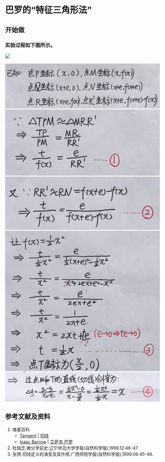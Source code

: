 # 巴罗的“特征三角形法”

## 开始做

### 实验过程如下图所示。

![](/images/微分/过曲线上某一点的切线/巴罗的“特征三角形法”/1a1.jpg)

![](/images/微分/过曲线上某一点的切线/巴罗的“特征三角形法”/2a1.jpg)
![](/images/微分/过曲线上某一点的切线/巴罗的“特征三角形法”/2a2.jpg)
![](/images/微分/过曲线上某一点的切线/巴罗的“特征三角形法”/2a3.jpg)
![](/images/微分/过曲线上某一点的切线/巴罗的“特征三角形法”/2a4.jpg)
![](/images/微分/过曲线上某一点的切线/巴罗的“特征三角形法”/2a5.jpg)

## 参考文献及资料

1. 维基百科
	- [Tangent](https://en.wikipedia.org/wiki/Tangent) | [切线](https://zh.wikipedia.org/wiki/%E5%88%87%E7%BA%BF) 
	- [Isaac Barrow](https://en.wikipedia.org/wiki/Isaac_Barrow) | [艾萨克·巴罗](https://zh.wikipedia.org/wiki/%E8%89%BE%E8%90%A8%E5%85%8B%C2%B7%E5%B7%B4%E7%BD%97) 
2. 杜瑞芝.微分学前史.辽宁师范大学学报(自然科学版),1986.12:46-47.  	
3. 张赟.切线定义的演变及其作用.广西师院学报(自然科学版),1999.06:45-46.

